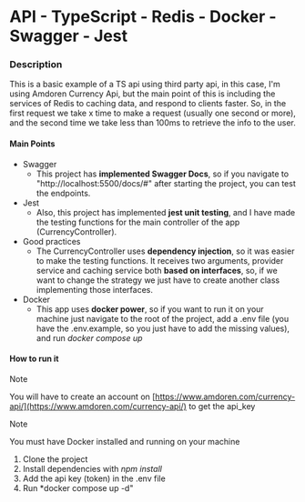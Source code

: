 # API - TypeScript - Redis - Docker - Swagger - Jest

### Description
This is a basic example of a TS api using third party api, in this case, I'm using Amdoren Currency Api, 
but the main point of this is including the services of Redis to caching data, and respond to clients faster.
So, in the first request we take x time to make a request (usually one second or more), and the second time
we take less than 100ms to retrieve the info to the user.

#### Main Points
* Swagger
  * This project has **implemented Swagger Docs**, so if you navigate to "http://localhost:5500/docs/#" after starting
    the project, you can test the endpoints.
* Jest
  * Also, this project has implemented **jest unit testing**, and I have made the testing functions for the main controller
    of the app (CurrencyController).
* Good practices
  * The CurrencyController uses **dependency injection**, so it was easier to make the testing functions. It receives two
    arguments, provider service and caching service both **based on interfaces**, so, if we want to change the strategy we just
    have to create another class implementing those interfaces.
* Docker
  * This app uses **docker power**, so if you want to run it on your machine just navigate to the root of the project,
    add a .env file (you have the .env.example, so you just have to add the missing values), and run *docker compose up*

#### How to run it
> [!NOTE]
> You will have to create an account on [https://www.amdoren.com/currency-api/](https://www.amdoren.com/currency-api/) to get the api_key

> [!NOTE]
> You must have Docker installed and running on your machine

1. Clone the project
2. Install dependencies with *npm install*
3. Add the api key (token) in the .env file
4. Run *docker compose up -d"
